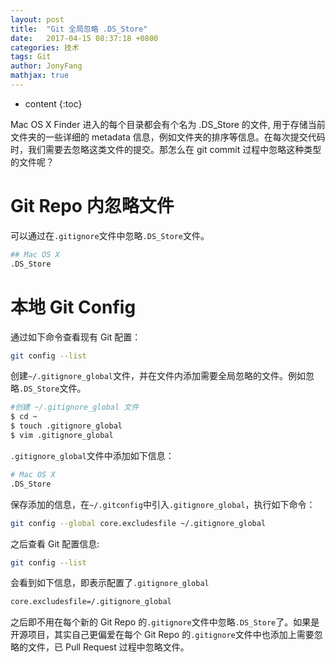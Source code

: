 ```yaml
---
layout: post
title:  "Git 全局忽略 .DS_Store"
date:   2017-04-15 08:37:18 +0800
categories: 技术
tags: Git
author: JonyFang
mathjax: true
---
```


* content
{:toc}

Mac OS X Finder 进入的每个目录都会有个名为 .DS_Store 的文件, 用于存储当前文件夹的一些详细的 metadata 信息，例如文件夹的排序等信息。在每次提交代码时，我们需要去忽略这类文件的提交。那怎么在 git commit 过程中忽略这种类型的文件呢？

# Git Repo 内忽略文件
可以通过在` .gitignore `文件中忽略` .DS_Store `文件。

```bash
## Mac OS X
.DS_Store
```

# 本地 Git Config
通过如下命令查看现有 Git 配置：
```bash
git config --list
```

创建` ~/.gitignore_global `文件，并在文件内添加需要全局忽略的文件。例如忽略` .DS_Store `文件。

```bash
#创建 ~/.gitignore_global 文件
$ cd ~
$ touch .gitignore_global
$ vim .gitignore_global
```

` .gitignore_global `文件中添加如下信息：

```bash
# Mac OS X
.DS_Store
```

保存添加的信息，在` ~/.gitconfig `中引入` .gitignore_global `，执行如下命令：

```bash
git config --global core.excludesfile ~/.gitignore_global
```

之后查看 Git 配置信息:

```bash
git config --list
```

会看到如下信息，即表示配置了` .gitignore_global `

```bash
core.excludesfile=/.gitignore_global
```

之后即不用在每个新的 Git Repo 的` .gitignore `文件中忽略` .DS_Store `了。如果是开源项目，其实自己更偏爱在每个 Git Repo 的` .gitignore `文件中也添加上需要忽略的文件，已 Pull Request 过程中忽略文件。






